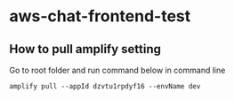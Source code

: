 # aws-chat-frontend-test

## How to pull amplify setting

Go to root folder and run command below in command line
```
amplify pull --appId dzvtu1rpdyf16 --envName dev
```

